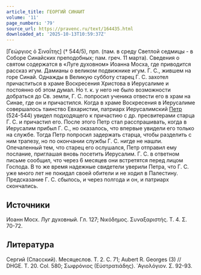 ```yaml
---
article_title: ГЕОРГИЙ СИНАИТ
volume: '11'
page_numbers: '79'
source_url: https://pravenc.ru/text/164435.html
downloaded_at: '2025-10-13T10:59:37Z'
---
```


[Γεώργιος ὁ Σιναΐτης] († 544/5), прп. (пам. в среду Светлой седмицы - в Соборе Синайских преподобных; пам. греч. 11 марта). Сведения о святом содержатся в «Луге духовном» Иоанна Мосха, где приводится рассказ игум. Дамианы о великом подвижнике игум. Г. С., жившем на горе Синай. Однажды в Великую субботу старец Г. С. захотел причаститься в храме Воскресения Христова в Иерусалиме и постоянно об этом думал. Но т. к. у него не было возможности добраться до Св. земли, Г. С. попросил ученика отвести его в храм на Синае, где он и причастился. Когда в храме Воскресения в Иерусалиме совершалось таинство Евхаристии, патриарх Иерусалимский [Петр](https://pravenc.ru/text/Петр.html) (524-544) увидел подходящего к причастию с др. пресвитерами старца Г. С. и причастил его. После этого Петр стал расспрашивать, когда в Иерусалим прибыл Г. С., но оказалось, что впервые увидели его только на службе. Тогда Петр попросил задержать старца, чтобы разделить с ним трапезу, но по окончании службы Г. С. нигде не нашли. Опечаленный тем, что старец его ослушался, Петр отправил ему послание, приглашая вновь посетить Иерусалим. Г. С. в ответном письме сообщил, что через 6 месяцев они встретятся перед лицом Господа. В то же время надежные свидетели уверили Петра, что Г. С. уже много лет не покидал своей обители и не ходил в Палестину. Предсказание Г. С. сбылось, и через полгода и он, и патриарх скончались.

## Источники

Иоанн Мосх. Луг духовный. Гл. 127; Νικόδημος. Συναξαριστής. Τ. 4. Σ. 70-72.

## Литература

Сергий (Спасский). Месяцеслов. Т. 2. С. 71; Aubert R. Georges (3) // DHGE. T. 20. Col. 580; Σωφρόνιος (Εὐστρατιάδης). ῾Αγιολόγιον. Σ. 92-93.
